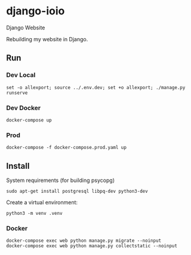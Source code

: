 # django-ioio
Django Website

Rebuilding my website in Django.


## Run

### Dev Local

```
set -o allexport; source ../.env.dev; set +o allexport; ./manage.py runserve
```

### Dev Docker

```
docker-compose up
```

### Prod

```
docker-compose -f docker-compose.prod.yaml up
```


## Install

System requirements (for building psycopg)

```
sudo apt-get install postgresql libpq-dev python3-dev
```

Create a virtual environment:
```
python3 -m venv .venv
```

### Docker

```
docker-compose exec web python manage.py migrate --noinput
docker-compose exec web python manage.py collectstatic --noinput
```